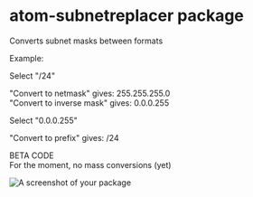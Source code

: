 # atom-subnetreplacer package

Converts subnet masks between formats

Example:

Select "/24"

"Convert to netmask" gives:       255.255.255.0  
"Convert to inverse mask" gives:  0.0.0.255  

Select "0.0.0.255"  

"Convert to prefix" gives:        /24  

BETA CODE  
For the moment, no mass conversions (yet)  

![A screenshot of your package](https://f.cloud.github.com/assets/69169/2290250/c35d867a-a017-11e3-86be-cd7c5bf3ff9b.gif)
